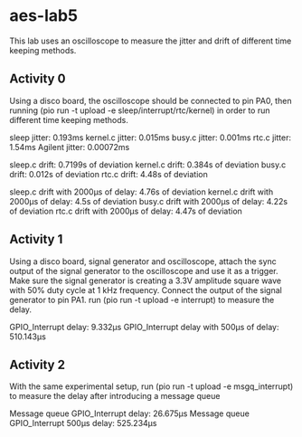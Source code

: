 # aes-lab5
This lab uses an oscilloscope to measure the jitter and drift of different time keeping methods. 
## Activity 0
Using a disco board, the oscilloscope should be connected to pin PA0, then running (pio run -t upload -e sleep/interrupt/rtc/kernel) in order to run different time keeping methods. 

sleep jitter: 0.193ms
kernel.c jitter: 0.015ms
busy.c jitter: 0.001ms
rtc.c jitter: 1.54ms
Agilent jitter: 0.00072ms

sleep.c drift: 0.7199s of deviation
kernel.c drift: 0.384s of deviation
busy.c drift: 0.012s of deviation
rtc.c drift: 4.48s of deviation

sleep.c drift with 2000µs  of delay: 4.76s of deviation
kernel.c drift with 2000µs of delay: 4.5s of deviation
busy.c drift with 2000µs of delay: 4.22s of deviation
rtc.c drift with 2000µs of delay: 4.47s of deviation

## Activity 1
Using a disco board, signal generator and oscilloscope, attach the sync output of the signal generator to the oscilloscope and use it as a trigger. Make sure the signal generator is creating a 3.3V amplitude square wave with 50% duty cycle at 1 kHz frequency. Connect the output of the signal generator to pin PA1. run (pio run -t upload -e interrupt) to measure the delay.

GPIO_Interrupt delay: 9.332µs
GPIO_Interrupt delay with 500µs of delay: 510.143µs

## Activity 2
With the same experimental setup, run (pio run -t upload -e msgq_interrupt) to measure the delay after introducing a message queue


Message queue GPIO_Interrupt delay: 26.675µs
Message queue GPIO_Interrupt 500µs delay: 525.234µs


